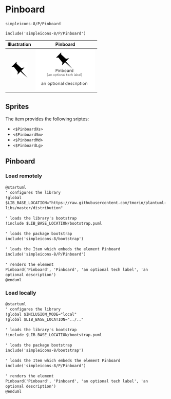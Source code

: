 # Pinboard


```text
simpleicons-8/P/Pinboard
```

```text
include('simpleicons-8/P/Pinboard')
```



| Illustration | Pinboard |
| :---: | :---: |
| ![illustration for Illustration](../../simpleicons-8/P/Pinboard.png) | ![illustration for Pinboard](../../simpleicons-8/P/Pinboard.Local.png) |



## Sprites
The item provides the following sriptes:

- `<$PinboardXs>`
- `<$PinboardSm>`
- `<$PinboardMd>`
- `<$PinboardLg>`





## Pinboard

### Load remotely
```plantuml
@startuml
' configures the library
!global $LIB_BASE_LOCATION="https://raw.githubusercontent.com/tmorin/plantuml-libs/master/distribution"

' loads the library's bootstrap
!include $LIB_BASE_LOCATION/bootstrap.puml

' loads the package bootstrap
include('simpleicons-8/bootstrap')

' loads the Item which embeds the element Pinboard
include('simpleicons-8/P/Pinboard')

' renders the element
Pinboard('Pinboard', 'Pinboard', 'an optional tech label', 'an optional description')
@enduml
```

### Load locally
```plantuml
@startuml
' configures the library
!global $INCLUSION_MODE="local"
!global $LIB_BASE_LOCATION="../.."

' loads the library's bootstrap
!include $LIB_BASE_LOCATION/bootstrap.puml

' loads the package bootstrap
include('simpleicons-8/bootstrap')

' loads the Item which embeds the element Pinboard
include('simpleicons-8/P/Pinboard')

' renders the element
Pinboard('Pinboard', 'Pinboard', 'an optional tech label', 'an optional description')
@enduml
```

